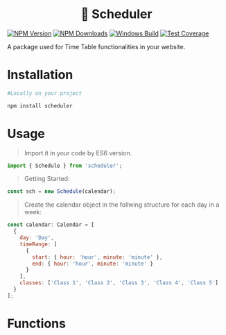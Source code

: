 <h1 align="center">
 📅 Scheduler
</h1>

[![NPM Version][npm-image]][npm-url]
[![NPM Downloads][downloads-image]][downloads-url]
[![Windows Build][appveyor-image]][appveyor-url]
[![Test Coverage][coveralls-image]][coveralls-url]

A package used for Time Table functionalities in your website.

# Installation

```sh
#Locally on your project

npm install scheduler
```

# Usage

> Import it in your code by ES6 version.

```javascript
import { Schedule } from 'scheduler';
```

> Getting Started:

```javascript
const sch = new Schedule(calendar);
```

> Create the calendar object in the follwing structure for each day in a week:

```javascript
const calendar: Calendar = [
  {
    day: 'Day',
    timeRange: [
      {
        start: { hour: 'hour', minute: 'minute' },
        end: { hour: 'hour', minute: 'minute' }
      }
    ],
    classes: ['Class 1', 'Class 2', 'Class 3', 'Class 4', 'Class 5']
  }
];
```
# Functions

<!-- > getDayNumber()<br /><br />
> getClasses()<br/><br />
> getPeriodNumber()<br /><br />
> getClass()<br /><br />
> getCurrentClass()<br /><br />
> getNextClass()<br /><br />
> getLaterClass()
const { default: Schedule } = require('./index');
const { Day } = require('./types');

const calendar = [
  { day: Day.Sunday, timeRange: [], classes: [] },
  {
    day: 'Monday',
    timeRange: [
      { start: { hour: 9, minute: 30 }, end: { hour: 10, minute: 30 } },
      { start: { hour: 10, minute: 45 }, end: { hour: 11, minute: 45 } },
      { start: { hour: 12, minute: 0 }, end: { hour: 13, minute: 0 } },
      { start: { hour: 14, minute: 15 }, end: { hour: 15, minute: 15 } },
      { start: { hour: 15, minute: 30 }, end: { hour: 16, minute: 30 } }
    ],
    classes: ['A', 'B', 'C', 'D', 'E']
  },
  {
    day: 'Tuesday',
    timeRange: [
      { start: { hour: 9, minute: 30 }, end: { hour: 10, minute: 30 } },
      { start: { hour: 10, minute: 45 }, end: { hour: 11, minute: 45 } },
      { start: { hour: 12, minute: 0 }, end: { hour: 13, minute: 0 } },
      { start: { hour: 14, minute: 15 }, end: { hour: 15, minute: 15 } },
      { start: { hour: 15, minute: 30 }, end: { hour: 16, minute: 30 } }
    ],
    classes: ['A', 'B', 'C', 'D', 'E']
  },
  {
    day: 'Wednesday',
    timeRange: [
      { start: { hour: 9, minute: 30 }, end: { hour: 10, minute: 30 } },
      { start: { hour: 10, minute: 45 }, end: { hour: 11, minute: 45 } },
      { start: { hour: 12, minute: 0 }, end: { hour: 13, minute: 0 } },
      { start: { hour: 14, minute: 15 }, end: { hour: 15, minute: 15 } },
      { start: { hour: 15, minute: 30 }, end: { hour: 16, minute: 30 } }
    ],
    classes: ['A', 'B', 'C', 'D', 'E']
  },
  {
    day: 'Thursday',
    timeRange: [
      { start: { hour: 9, minute: 30 }, end: { hour: 10, minute: 30 } },
      { start: { hour: 10, minute: 45 }, end: { hour: 11, minute: 45 } },
      { start: { hour: 12, minute: 0 }, end: { hour: 13, minute: 0 } },
      { start: { hour: 14, minute: 15 }, end: { hour: 15, minute: 15 } },
      { start: { hour: 15, minute: 30 }, end: { hour: 16, minute: 30 } }
    ],
    classes: ['A', 'B', 'C', 'D', 'E']
  },
  {
    day: 'Friday',
    timeRange: [
      { start: { hour: 9, minute: 30 }, end: { hour: 10, minute: 30 } },
      { start: { hour: 10, minute: 45 }, end: { hour: 11, minute: 45 } },
      { start: { hour: 12, minute: 0 }, end: { hour: 13, minute: 0 } },
      { start: { hour: 14, minute: 15 }, end: { hour: 15, minute: 15 } },
      { start: { hour: 15, minute: 30 }, end: { hour: 16, minute: 30 } }
    ],
    classes: ['A', 'B', 'C', 'D', 'E']
  },
  {
    day: 'Saturday',
    timeRange: [],
    classes: []
  }
];

const sch = new Schedule(calendar);

console.log(sch.getClassTable());

console.table({
  'Current period no.': sch.getPeriodNumber(),
  'Current period': sch.getCurrentClass({ useMeaningfulMessage: true }),
  'Next w/o next day': sch.getNextClass(),
  'Later w/o next day': sch.getLaterClass(),
  'Next w/ next day': sch.getNextClass({ allowNextDay: true }),
  'Later w/ next day': sch.getLaterClass({ allowNextDay: true })
});
 -->

[npm-image]: https://img.shields.io/npm/v/express.svg
[npm-url]: https://npmjs.org/package/express
[downloads-image]: https://img.shields.io/npm/dm/express.svg
[downloads-url]: https://npmcharts.com/compare/express?minimal=true
[travis-image]: https://img.shields.io/travis/expressjs/express/master.svg?label=linux
[travis-url]: https://travis-ci.org/expressjs/express
[appveyor-image]: https://img.shields.io/appveyor/ci/dougwilson/express/master.svg?label=windows
[appveyor-url]: https://ci.appveyor.com/project/dougwilson/express
[coveralls-image]: https://img.shields.io/coveralls/expressjs/express/master.svg
[coveralls-url]: https://coveralls.io/r/expressjs/express?branch=master
